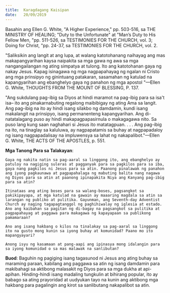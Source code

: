 ```yaml
---
title:  Karagdagang Kaisipan
date:   20/09/2019
---
```


Basahin ang Ellen G. White, "A Higher Experience," pp. 503-516, sa THE MINISTRY OF HEALING; "Duty to the Unfortunate" at "Man’s Duty to His Fellow Men, "pp. 511-526, sa TESTIMONIES FOR THE CHURCH, vol. 3; Doing for Christ, "pp. 24-37, sa TESTIMONIES FOR THE CHURCH, vol. 2.

"Saliksikin ang langit at ang lupa, at walang katotohanang naihayag ang mas makapangyarihan kaysa naipakita sa mga gawa ng awa sa mga nangangailangan ng ating simpatya at tulong. Ito ang katotohanan gaya ng nakay Jesus. Kapag isinagawa ng mga nagpapahayag ng ngalan ni Cristo ang mga prinsipyo ng ginintuang patakaran, sasamahan ng katulad na kapangyarihan ang ebanghelyo gaya ng panahon ng mga apostol "—Ellen G. White, THOUGHTS FROM THE MOUNT OF BLESSING, P. 137.

"Ang sukdulang pag-ibig sa Diyos at hindi maramot na pag-ibig para sa isa't isa– ito ang pinakarnabuting regalong maibibigay ng ating Ama sa langit. Ang pag-ibig na ito ay hindi isang silakbo ng damdamin, kundi isang makalangit na prinsipyo, isang permanenteng kapangyarihan. Ang di-natatalagang puso ay hindi makapagpapasirnula o makagagawa nito. Sa puso lang kung saan naghahari si Jesus ito matatagpuan. . . . Ang pag-ibig na ito, na tinaglay sa kaluluwa, ay nagpapatamis sa buhay at nagpapadaloy ng isang nagpapadalisay na impluwensya sa lahat ng nakapalibot."—Ellen G. White, THE ACTS OF THE APOSTLES, p. 551.

**Mga Tanong Para sa Talakayan**:

`Gaya ng nakita natin sa pag-aaral sa linggong ito, ang ebanghelyo ay patuloy na nagiging suleras at pagganyak para sa pagkilos para sa iba, gaya nang pagkilos ni Jesus para sa atin. Paanong pinalawak ng panahon ang iyong pagkaunawa at pagpapahalaga ng mabuting balita nang nagawa ng Diyos para sa atin at paanong ipinapakita Niya ang Kanyang pag-ibig para sa atin?`

`Itinataas ang ating boses para sa walang-boses, pagsangkot sa pakikipayapa, at mga katulad na gawain ay maaaring magdala sa atin sa larangan ng publiko at pulitika. Gayunman, ang Seventh-day Adventist Church ay naging tagapagtanggol ng paghihiwalay ng iglesia at estado. Ano ang kaibahan sa pagitan ng di-bagay na pagsangkot sa pulitika at pagpapahayag at paggawa para makagawa ng kapayapaan sa publikong pamamaraan?`

`Ano ang isang hakbang o kilos na tinalakay sa pag-aaral sa linggong ito na gusto mong kunin sa iyong buhay at komunidad? Paano mo ito mapangyayari?`

`Anong isyu ng kasamaan at pang-aapi ang ipinasya mong idalangin para sa iyong komunidad o sa mas malawak na sanlibutan?`

**Buod**: Baguhin ng pagiging isang tagasunod ni Jesus ang ating buhay sa maraming paraan, kabilang ang paggawa sa atin ng isang damdamin para makibahagi sa aktibong malasakit ng Diyos para sa mga dukha at api-apihan. Hinding-hindi isang madaling tungkulin at bihirang popular, ito ay babago sa ating prayoridad at uudyukan tayo na kunin ang aktibong mga hakbang para pagalingin ang kirot sa sanlibutang nakapalibot sa atin.